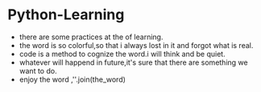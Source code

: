 # Python-Learning
* there are some practices at the of learning.
* the word is so colorful,so that i always lost in it and forgot what is real.
* code is a method to cognize the word.i will think and be quiet.
* whatever will happend in future,it's sure that there are something we want to do.
* enjoy the word ,''.join(the_word) 